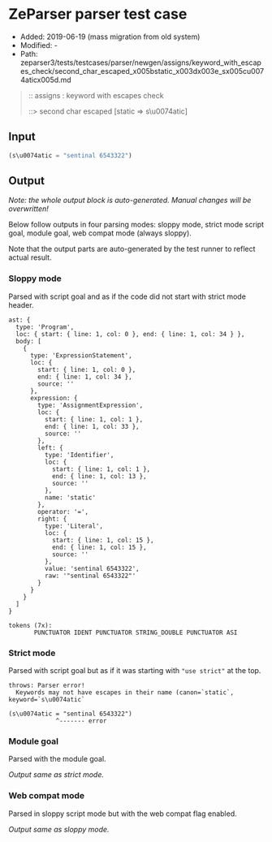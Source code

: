 # ZeParser parser test case

- Added: 2019-06-19 (mass migration from old system)
- Modified: -
- Path: zeparser3/tests/testcases/parser/newgen/assigns/keyword_with_escapes_check/second_char_escaped_x005bstatic_x003dx003e_sx005cu0074aticx005d.md

> :: assigns : keyword with escapes check
>
> ::> second char escaped [static => s\u0074atic]

## Input

`````js
(s\u0074atic = "sentinal 6543322")
`````

## Output

_Note: the whole output block is auto-generated. Manual changes will be overwritten!_

Below follow outputs in four parsing modes: sloppy mode, strict mode script goal, module goal, web compat mode (always sloppy).

Note that the output parts are auto-generated by the test runner to reflect actual result.

### Sloppy mode

Parsed with script goal and as if the code did not start with strict mode header.

`````
ast: {
  type: 'Program',
  loc: { start: { line: 1, col: 0 }, end: { line: 1, col: 34 } },
  body: [
    {
      type: 'ExpressionStatement',
      loc: {
        start: { line: 1, col: 0 },
        end: { line: 1, col: 34 },
        source: ''
      },
      expression: {
        type: 'AssignmentExpression',
        loc: {
          start: { line: 1, col: 1 },
          end: { line: 1, col: 33 },
          source: ''
        },
        left: {
          type: 'Identifier',
          loc: {
            start: { line: 1, col: 1 },
            end: { line: 1, col: 13 },
            source: ''
          },
          name: 'static'
        },
        operator: '=',
        right: {
          type: 'Literal',
          loc: {
            start: { line: 1, col: 15 },
            end: { line: 1, col: 15 },
            source: ''
          },
          value: 'sentinal 6543322',
          raw: '"sentinal 6543322"'
        }
      }
    }
  ]
}

tokens (7x):
       PUNCTUATOR IDENT PUNCTUATOR STRING_DOUBLE PUNCTUATOR ASI
`````

### Strict mode

Parsed with script goal but as if it was starting with `"use strict"` at the top.

`````
throws: Parser error!
  Keywords may not have escapes in their name (canon=`static`, keyword=`s\u0074atic`

(s\u0074atic = "sentinal 6543322")
             ^------- error
`````


### Module goal

Parsed with the module goal.

_Output same as strict mode._

### Web compat mode

Parsed in sloppy script mode but with the web compat flag enabled.

_Output same as sloppy mode._
